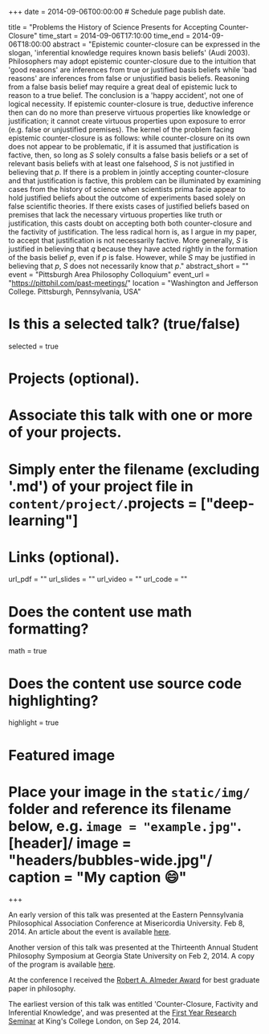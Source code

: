 +++
date = 2014-09-06T00:00:00  # Schedule page publish date.

title = "Problems the History of Science Presents for Accepting Counter-Closure"
time_start = 2014-09-06T17:10:00
time_end = 2014-09-06T18:00:00
abstract = "Epistemic counter-closure can be expressed in the slogan, 'inferential knowledge requires known basis beliefs' (Audi 2003). Philosophers may adopt epistemic counter-closure due to the intuition that 'good reasons' are inferences from true or justified basis beliefs while 'bad reasons' are inferences from false or unjustified basis beliefs. Reasoning from a false basis belief may require a great deal of epistemic luck to reason to a true belief. The conclusion is a 'happy accident', not one of logical necessity. If epistemic counter-closure is true, deductive inference then can do no more than preserve virtuous properties like knowledge or justification; it cannot create virtuous properties upon exposure to error (e.g. false or unjustified premises). The kernel of the problem facing epistemic counter-closure is as follows: while counter-closure on its own does not appear to be problematic, if it is assumed that justification is factive, then, so long as $S$ solely consults a false basis beliefs or a set of relevant basis beliefs with at least one falsehood, $S$ is not justified in believing that $p$. If there is a problem in jointly accepting counter-closure and that justification is factive, this problem can be illuminated by examining cases from the history of science when scientists prima facie appear to hold justified beliefs about the outcome of experiments based solely on false scientific theories. If there exists cases of justified beliefs based on premises that lack the necessary virtuous properties like truth or justification, this casts doubt on accepting both both counter-closure and the factivity of justification. The less radical horn is, as I argue in my paper, to accept that justification is not necessarily factive. More generally, $S$ is justified in believing that $q$ because they have acted rightly in the formation of the basis belief $p$, even if $p$ is false. However, while $S$ may be justified in believing that $p$, $S$ does not necessarily know that $p$."
abstract_short = ""
event = "Pittsburgh Area Philosophy Colloquium"
event_url = "https://pittphil.com/past-meetings/"
location = "Washington and Jefferson College. Pittsburgh, Pennsylvania, USA"

# Is this a selected talk? (true/false)
selected = true

# Projects (optional).
#   Associate this talk with one or more of your projects.
#   Simply enter the filename (excluding '.md') of your project file in `content/project/`.projects = ["deep-learning"]

# Links (optional).
url_pdf = ""
url_slides = ""
url_video = ""
url_code = ""

# Does the content use math formatting?
math = true

# Does the content use source code highlighting?
highlight = true

# Featured image
# Place your image in the `static/img/` folder and reference its filename below, e.g. `image = "example.jpg"`.[header]/ image = "headers/bubbles-wide.jpg"/ caption = "My caption :smile:"

+++

An early version of this talk was presented at the Eastern Pennsylvania Philosophical Association Conference at Misericordia University. Feb 8, 2014. An article about the event is available <a href="http://www.misericordia.edu/cf_news/view.cfm?newsid=242">here</a>.

Another version of this talk was presented at the Thirteenth Annual Student Philosophy Symposium at Georgia State University on Feb 2, 2014. A copy of the program is available <a href="http://www2.gsu.edu/~wwwphi/Media/Docs/PHIL/PSTSymposiumProgram2014_final.pdf">here</a>. 

At the conference I received the <a href="http://philosophy.gsu.edu/graduate/awards-graduate/">Robert A. Almeder Award</a> for best graduate paper in philosophy.

The earliest version of this talk was entitled 'Counter-Closure, Factivity and Inferential Knowledge', and was presented at the <a href="https://www.kcl.ac.uk/artshums/depts/philosophy/research/seminars/seminars/firstyear.aspx">First Year Research Seminar</a> at King's College London, on Sep 24, 2014.
